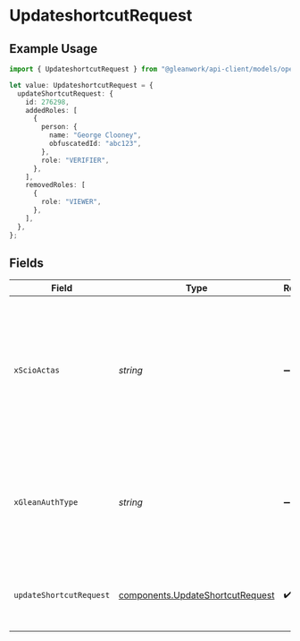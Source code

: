 # UpdateshortcutRequest

## Example Usage

```typescript
import { UpdateshortcutRequest } from "@gleanwork/api-client/models/operations";

let value: UpdateshortcutRequest = {
  updateShortcutRequest: {
    id: 276298,
    addedRoles: [
      {
        person: {
          name: "George Clooney",
          obfuscatedId: "abc123",
        },
        role: "VERIFIER",
      },
    ],
    removedRoles: [
      {
        role: "VIEWER",
      },
    ],
  },
};
```

## Fields

| Field                                                                                                                    | Type                                                                                                                     | Required                                                                                                                 | Description                                                                                                              |
| ------------------------------------------------------------------------------------------------------------------------ | ------------------------------------------------------------------------------------------------------------------------ | ------------------------------------------------------------------------------------------------------------------------ | ------------------------------------------------------------------------------------------------------------------------ |
| `xScioActas`                                                                                                             | *string*                                                                                                                 | :heavy_minus_sign:                                                                                                       | Email address of a user on whose behalf the request is intended to be made (should be non-empty only for global tokens). |
| `xGleanAuthType`                                                                                                         | *string*                                                                                                                 | :heavy_minus_sign:                                                                                                       | Auth type being used to access the endpoint (should be non-empty only for global tokens).                                |
| `updateShortcutRequest`                                                                                                  | [components.UpdateShortcutRequest](../../models/components/updateshortcutrequest.md)                                     | :heavy_check_mark:                                                                                                       | Shortcut content. Id need to be specified for the shortcut.                                                              |